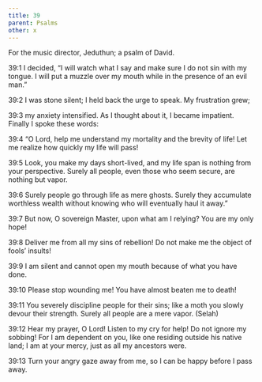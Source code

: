 ```yaml
---
title: 39
parent: Psalms
other: x
---
```



For the music director, Jeduthun; a psalm of David.

<a name="39:1">39:1</a> I decided, “I will watch what I say
and make sure I do not sin with my tongue.
I will put a muzzle over my mouth
while in the presence of an evil man.”

<a name="39:2">39:2</a> I was stone silent;
I held back the urge to speak.
My frustration grew;

<a name="39:3">39:3</a> my anxiety intensified.
As I thought about it, I became impatient.
Finally I spoke these words:

<a name="39:4">39:4</a> “O Lord, help me understand my mortality
and the brevity of life!
Let me realize how quickly my life will pass!

<a name="39:5">39:5</a> Look, you make my days short-lived,
and my life span is nothing from your perspective.
Surely all people, even those who seem secure, are nothing but vapor.

<a name="39:6">39:6</a> Surely people go through life as mere ghosts.
Surely they accumulate worthless wealth
without knowing who will eventually haul it away.”

<a name="39:7">39:7</a> But now, O sovereign Master, upon what am I relying?
You are my only hope!

<a name="39:8">39:8</a> Deliver me from all my sins of rebellion!
Do not make me the object of fools’ insults!

<a name="39:9">39:9</a> I am silent and cannot open my mouth
because of what you have done.

<a name="39:10">39:10</a> Please stop wounding me!
You have almost beaten me to death!

<a name="39:11">39:11</a> You severely discipline people for their sins;
like a moth you slowly devour their strength.
Surely all people are a mere vapor. (Selah)

<a name="39:12">39:12</a> Hear my prayer, O Lord!
Listen to my cry for help!
Do not ignore my sobbing!
For I am dependent on you, like one residing outside his native land;
I am at your mercy, just as all my ancestors were.

<a name="39:13">39:13</a> Turn your angry gaze away from me, so I can be happy
before I pass away.